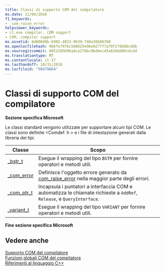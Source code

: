 ```yaml
---
title: Classi di supporto COM del compilatore
ms.date: 11/04/2016
f1_keywords:
- _com_raise_error
helpviewer_keywords:
- cl.exe compiler, COM support
- COM, compiler support
ms.assetid: 6d800d9b-b902-4033-9639-740a30b06f88
ms.openlocfilehash: 066fe797bc500625e96e027777a70f278b88cddb
ms.sourcegitcommit: 6052185696adca270bc9bdbec45a626dd89cdcdd
ms.translationtype: MT
ms.contentlocale: it-IT
ms.lasthandoff: 10/31/2018
ms.locfileid: "50479664"
---
```

# <a name="compiler-com-support-classes"></a>Classi di supporto COM del compilatore

**Sezione specifica Microsoft**

Le classi standard vengono utilizzate per supportare alcuni tipi COM. Le classi sono definite \<Comdef. h > e i file di intestazione generati dalla libreria dei tipi.

|Classe|Scopo|
|-----------|-------------|
|[_bstr_t](../cpp/bstr-t-class.md)|Esegue il wrapping del tipo `BSTR` per fornire operatori e metodi utili.|
|[_com_error](../cpp/com-error-class.md)|Definisce l'oggetto errore generato da [com_raise_error](../cpp/com-raise-error.md) nella maggior parte degli errori.|
|[_com_ptr_t](../cpp/com-ptr-t-class.md)|Incapsula i puntatori a interfaccia COM e automatizza le chiamate richieste a `AddRef`, `Release`, e `QueryInterface`.|
|[_variant_t](../cpp/variant-t-class.md)|Esegue il wrapping del tipo `VARIANT` per fornire operatori e metodi utili.|

**Fine sezione specifica Microsoft**

## <a name="see-also"></a>Vedere anche

[Supporto COM del compilatore](../cpp/compiler-com-support.md)<br/>
[Funzioni globali COM del compilatore](../cpp/compiler-com-global-functions.md)<br/>
[Riferimenti al linguaggio C++](../cpp/cpp-language-reference.md)